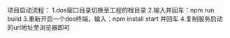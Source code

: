 项目启动流程：
1.dos窗口目录切换至工程的根目录
2.输入并回车：npm run build
3.重新开启一个dos终端，输入：npm install start 并回车
4.复制服务启动的url地址至浏览器即可